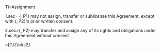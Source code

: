 Ti=Assignment

1.sec= {_P1}  may not assign, transfer or sublicense this Agreement, except with {_P2}'s prior written consent.

2.sec={_P2} may transfer and assign any of its rights and obligations under this Agreement without consent.

=[G/Z/ol/s2]
